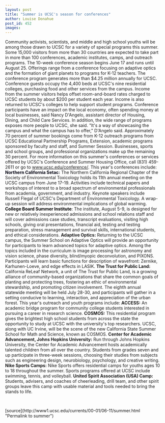```yaml
---
layout: post
title: "Summer is UCSC's season for conferences"
author: Louise Donahue
post_id: 452
images:
---
```


<p>
  Community activists, scientists, and middle and high school youths will be among those drawn to UCSC for a variety of special programs this summer. Some 15,000 visitors from more than 30 countries are expected to take part in more than 100 conferences, academic institutes, camps, and outreach programs. The 10-week conference season begins June 17 and runs until August 25. Offerings range from a conference focusing on adaptive optics and the formation of giant planets to programs for K-12 teachers. The conference program generates more than $4.25 million annually for UCSC. Conference guests occupy the 4,400 beds at UCSC's nine residential colleges, purchasing food and other services from the campus. Income from the summer visitors helps offset room-and-board rates charged to UCSC students by about $200 per student each year. Income is also returned to UCSC's colleges to help support student programs. Conference participants have an impact on the local economy, often spending money at local businesses, said Nancy D'Angelo, assistant director of Housing, Dining, and Child Care Services. In addition, the wide range of programs exposes more people to UCSC, she said. "It's a way of showcasing the campus and what the campus has to offer," D'Angelo said. Approximately 70 percent of summer bookings come from K-12 outreach programs from UCSC Educational Partnership Programs, Extension, academic programs sponsored by faculty and staff, and Summer Session. Businesses, sports and school groups, and professional organizations make up the remaining 30 percent. For more information on this summer's conferences or services offered by UCSC's Conference and Summer Housing Office, call (831) 459-2611 or go to <a href="http://www.ucsc.edu/conference/">www.ucsc.edu/conference/</a>. This year's conferences include: <font color="#00000F"><b>Northern California Setac</b></font><b>:</b> The Northern California Regional Chapter of the Society of Environmental Toxicology holds its 11th annual meeting on the UCSC campus from June 17-19. Activities include technical papers and workshops of interest to a broad spectrum of environmental professionals from academia, government, and industry. Keynote speakers include Russell Flegal of UCSC's Department of Environmental Toxicology. A wrap-up session will address environmental implications of global warming. <font color="#000000"><b>College Board Summer Institute</b></font>: The institute, August 5-9, is designed for new or relatively inexperienced admissions and school relations staff and will cover admissions case studies, transcript evaluations, visiting high schools, giving oral presentations, financial aid, testing and testing preparation, stress management and survival skills, international students, and ethical considerations. <b>Adaptive Optics:</b> Returning to the UCSC campus, the Summer School on Adaptive Optics will provide an opportunity for participants to learn advanced topics for adaptive optics. Among the topics included in the curriculum is image processing for astronomy and vision science, phase diversity, blind/myopic deconvolution, and PIXONS. Participants will learn basic functions for description of wavefront: Zernike, Karhunen-Loeve, and edge effects in LASIK. <b>The Trust for Public Land:</b> California ReLeaf Network, a unit of The Trust for Public Land, is a growing alliance of community-based organizations that share the common goals of planting and protecting trees, fostering an ethic of environmental stewardship, and promoting citizen involvement. The eighth annual statewide meeting will be held July 28-30, and participants will gather in a setting conducive to learning, interaction, and appreciation of the urban forest. This year's outreach and youth programs include: <b>ACCESS:</b> An academic bridge program for community college students interested in pursuing a career in research science. <b>COSMOS:</b> This residential program gives the brightest high school students from across the state the opportunity to study at UCSC with the university's top researchers. UCSC, along with UC Irvine, will be the scene of the new California State Summer School for Math and Science, known as COSMOS. <b>Center for Academic Advancement, Johns Hopkins University:</b> Run through Johns Hopkins University, the Center for Academic Advancement hosts academically talented children from all over the country. Students from grades seven and up participate in three-week sessions, choosing their studies from subjects such as engineering design, neurobiology, psychology, and creative writing. <b>Nike Sports Camps:</b> Nike Sports offers residential camps for youths ages 10 to 18 throughout the summer. Sports programs offered at UCSC include swimming, tennis, and volleyball. <b>United Spirit Association (USA) Camp:</b> Students, advisers, and coaches of cheerleading, drill team, and other spirit groups leave this camp with usable material and tools needed to bring the stands to life.
</p>
<p>
  <br>

</p>
[source](http://www1.ucsc.edu/currents/00-01/06-11/summer.html "Permalink to summer")

